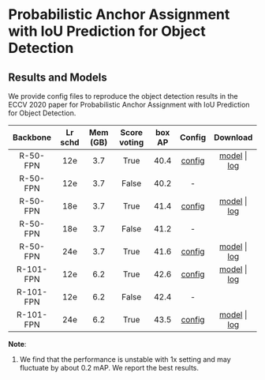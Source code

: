 # Probabilistic Anchor Assignment with IoU Prediction for Object Detection

## Results and Models

We provide config files to reproduce the object detection results in the
ECCV 2020 paper for Probabilistic Anchor Assignment with IoU
Prediction for Object Detection.

| Backbone    | Lr schd | Mem (GB) | Score voting | box AP | Config | Download |
|:-----------:|:-------:|:--------:|:------------:|:------:|:------:|:--------:|
| R-50-FPN    | 12e     | 3.7     | True          | 40.4   | [config](https://github.com/open-mmlab/mmdetection/tree/master/configs/paa/paa_r50_fpn_1x_coco.py) | [model](http://download.openmmlab.com/mmdetection/v2.0/paa/paa_r50_fpn_1x_coco/paa_r50_fpn_1x_coco_20200821-936edec3.pth) &#124; [log](http://download.openmmlab.com/mmdetection/v2.0/paa/paa_r50_fpn_1x_coco/paa_r50_fpn_1x_coco_20200821-936edec3.log.json) |
| R-50-FPN    | 12e     | 3.7     | False         | 40.2   | - |
| R-50-FPN    | 18e     | 3.7     | True          | 41.4   | [config](https://github.com/open-mmlab/mmdetection/tree/master/configs/paa/paa_r50_fpn_1.5x_coco.py) | [model](http://download.openmmlab.com/mmdetection/v2.0/paa/paa_r50_fpn_1.5x_coco/paa_r50_fpn_1.5x_coco_20200823-805d6078.pth) &#124; [log](http://download.openmmlab.com/mmdetection/v2.0/paa/paa_r50_fpn_1.5x_coco/paa_r50_fpn_1.5x_coco_20200823-805d6078.log.json) |
| R-50-FPN    | 18e     | 3.7     | False         | 41.2   | - |
| R-50-FPN    | 24e     | 3.7     | True          | 41.6   | [config](https://github.com/open-mmlab/mmdetection/tree/master/configs/paa/paa_r50_fpn_2x_coco.py) | [model](http://download.openmmlab.com/mmdetection/v2.0/paa/paa_r50_fpn_2x_coco/paa_r50_fpn_2x_coco_20200821-c98bfc4e.pth) &#124; [log](http://download.openmmlab.com/mmdetection/v2.0/paa/paa_r50_fpn_2x_coco/paa_r50_fpn_2x_coco_20200821-c98bfc4e.log.json) |
| R-101-FPN   | 12e     | 6.2     | True          | 42.6   | [config](https://github.com/open-mmlab/mmdetection/tree/master/configs/paa/paa_r101_fpn_1x_coco.py) | [model](http://download.openmmlab.com/mmdetection/v2.0/paa/paa_r101_fpn_1x_coco/paa_r101_fpn_1x_coco_20200821-0a1825a4.pth) &#124; [log](http://download.openmmlab.com/mmdetection/v2.0/paa/paa_r101_fpn_1x_coco/paa_r101_fpn_1x_coco_20200821-0a1825a4.log.json) |
| R-101-FPN   | 12e     | 6.2     | False         | 42.4   | - |
| R-101-FPN   | 24e     | 6.2     | True          | 43.5   | [config](https://github.com/open-mmlab/mmdetection/tree/master/configs/paa/paa_r101_fpn_2x_coco.py) | [model](http://download.openmmlab.com/mmdetection/v2.0/paa/paa_r101_fpn_2x_coco/paa_r101_fpn_2x_coco_20200821-6829f96b.pth) &#124; [log](http://download.openmmlab.com/mmdetection/v2.0/paa/paa_r101_fpn_2x_coco/paa_r101_fpn_2x_coco_20200821-6829f96b.log.json) |

**Note**:

1. We find that the performance is unstable with 1x setting and may fluctuate by about 0.2 mAP. We report the best results.
